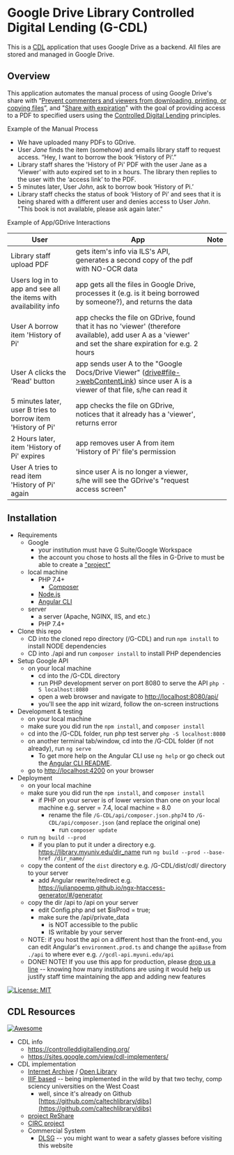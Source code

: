 # Google Drive Library Controlled Digital Lending (G-CDL)

This is a [CDL](https://controlleddigitallending.org/) application that uses Google Drive as a backend. All files are stored and managed in Google Drive.

## Overview

This application automates the manual process of using Google Drive's share with “[Prevent commenters and viewers from downloading, printing, or copying files](https://support.google.com/a/users/answer/9308868?hl=en)”, and "[Share with expiration](https://support.google.com/a/users/answer/9308784?hl=en)" with the goal of providing access to a PDF to specified users using the [Controlled Digital Lending](https://controlleddigitallending.org/whitepaper) principles.

Example of the Manual Process  

- We have uploaded many PDFs to GDrive.
- User *Jane* finds the item (somehow) and emails library staff to request access. “Hey, I want to borrow the book ‘History of Pi’.”
- Library staff shares the 'History of Pi' PDF with the user Jane as a ‘Viewer’ with auto expired set to in x hours. The library then replies to the user with the ‘access link’ to the PDF.
- 5 minutes later, User *John*, ask to borrow book ‘History of Pi.’
- Library staff checks the status of book ‘History of Pi’ and sees that it is being shared with a different user and denies access to User *John*. "This book is not available, please ask again later." 

Example of App/GDrive Interactions  

| User                                                                 | App                                                                                                                                                       | Note |
|----------------------------------------------------------------------|-----------------------------------------------------------------------------------------------------------------------------------------------------------|------|
| Library staff upload PDF                                             | gets item's info via ILS's API, generates a second copy of the pdf with NO-OCR data                                                                         |      |
| Users log in to app and see all the items with availability info | app gets all the files in Google Drive, processes it (e.g. is it being borrowed by someone?), and returns the data                                                   |      |
| User A borrow item 'History of Pi'                                             | app checks the file on GDrive, found that it has no 'viewer' (therefore available), add user A as a 'viewer' and set the share expiration for e.g. 2 hours |      |
| User A clicks the 'Read' button                                       | app sends user A to the "Google Docs/Drive Viewer" ([drive#file->webContentLink](https://developers.google.com/drive/api/v3/reference/files#webContentLink)) since user A is a viewer of that file, s/he can read it                    |      |
| 5 minutes later, user B tries to borrow item 'History of Pi'                        | app checks the file on GDrive, notices that it already has a 'viewer', returns error                                                                         |      |
| 2 Hours later, item 'History of Pi' expires                                    | app removes user A from item 'History of Pi' file's permission                                                                                                                 |      |
| User A tries to read item 'History of Pi' again                                  | since user A is no longer a viewer, s/he will see the GDrive's "request access screen"                                                                        |      |


  
## Installation
- Requirements
    - Google
      - your institution must have G Suite/Google Workspace
      - the account you chose to hosts all the files in G-Drive to must be able to create a ["project"](https://cloud.google.com/resource-manager/docs/access-control-proj)      
    - local machine
        - PHP 7.4+
            - [Composer](https://getcomposer.org/download/)
        - [Node.js](https://nodejs.org/en/download/)
        - [Angular CLI](https://cli.angular.io/)
    - server
        - a server (Apache, NGINX, IIS, and etc.)
        - PHP 7.4+
- Clone this repo
    - CD into the cloned repo directory (/G-CDL) and run `npm install` to install NODE dependencies
    - CD into ./api and run `composer install` to install PHP dependencies
- Setup Google API
    - on your local machine
        - cd into the /G-CDL directory
        - run PHP development server on port 8080 to serve the API `php -S localhost:8080`
        - open a web browser and navigate to [http://localhost:8080/api/](http://localhost:8080/api/)
        - you'll see the app init wizard, follow the on-screen instructions
- Development & testing
    - on your local machine
    - make sure you did run the `npm install`, and `composer install`
    - cd into the /G-CDL folder, run php test server `php -S localhost:8080`
    - on another terminal tab/window, cd into the /G-CDL folder (if not already), run `ng serve`
      - To get more help on the Angular CLI use `ng help` or go check out the [Angular CLI README](https://github.com/angular/angular-cli/blob/master/README.md).
    - go to [http://localhost:4200](http://localhost:4200) on your browser
- Deployment
    - on your local machine
    - make sure you did run the `npm install`, and `composer install`
      - if PHP on your server is of lower version than one on your local machine e.g. server = 7.4, local machine = 8.0
        - rename the file `/G-CDL/api/composer.json.php74` to `/G-CDL/api/composer.json` (and replace the original one)
          - run `composer update`   
    - run `ng build --prod`
        - if you plan to put it under a directory e.g. https://library.myuniv.edu/dir_name run `ng build --prod --base-href /dir_name/`
    - copy the content of the `dist` directory e.g. /G-CDL/dist/cdl/ directory to your server
      - add Angular rewrite/redirect e.g. https://julianpoemp.github.io/ngx-htaccess-generator/#/generator   
    - copy the dir /api to /api on your server
        - edit Config.php and set $isProd = true;   
        - make sure the /api/private_data
            - is NOT accessible to the public
            - IS writable by your server
    - NOTE: if you host the api on a different host than the front-end, you can edit Angular's `environment.prod.ts` and change the `apiBase` from `./api` to where ever e.g. `//gcdl-api.myuni.edu/api`
    - DONE! NOTE! If you use this app for production, please [drop us a line](https://docs.google.com/forms/d/e/1FAIpQLScqLS0DsEOrDLfgeqzFyNKI-MM3vp9MDwQdYGL9zxjM6gRoNw/viewform?usp=pp_url&entry.2033461527=__other_option__&entry.2033461527.other_option_response=letting+you+know+that+we're+using+the+app!) -- knowing how many institutions are using it would help us justify staff time maintaining the app and adding new features
        
[![License: MIT](https://img.shields.io/badge/License-MIT-green.svg)](https://opensource.org/licenses/MIT)

## CDL Resources
[![Awesome](https://awesome.re/badge.svg)](https://awesome.re)
- CDL info
  - https://controlleddigitallending.org/  
  - https://sites.google.com/view/cdl-implementers/  
- CDL implementation
   - [Internet Archive](https://archive.org/details/inlibrary) / [Open Library](https://github.com/internetarchive/openlibrary/)
   - [IIIF based](https://iiif.io/api/auth/1.0/#authentication-for-description-resources) -- being implemented in the wild by that two techy, comp sciency universities on the West Coast
      - well, since it's already on Github [https://github.com/caltechlibrary/dibs](https://github.com/caltechlibrary/dibs)  
   - [project ReShare](https://projectreshare.org/products/reshare-controlled-digital-lending/)
   - [CIRC project](https://www.cdlproject.org/)
   - Commercial System
      -  [DLSG](https://www.dlsg.com/) -- you might want to wear a safety glasses before visiting this website


